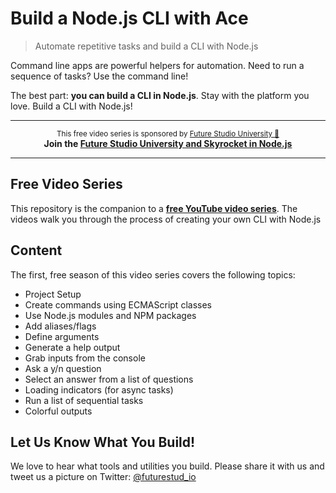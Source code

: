 # Build a Node.js CLI with Ace

> Automate repetitive tasks and build a CLI with Node.js

Command line apps are powerful helpers for automation. Need to run a sequence of tasks? Use the command line!

The best part: **you can build a CLI in Node.js**. Stay with the platform you love. Build a CLI with Node.js!


------

<p align="center"><sup>This free video series is sponsored by <a href="https://futurestud.io">Future Studio University 🚀</a></sup>
<br><b>
Join the <a href="https://futurestud.io/university">Future Studio University and Skyrocket in Node.js</a></b>
</p>

------


## Free Video Series

This repository is the companion to a [**free YouTube video series**](https://www.youtube.com/watch?v=qE_TKIcu4pE&list=PLpUMhvC6l7ANfqV2erFmMJ6v9DQDS28L9). The videos walk you through the process of creating your own CLI with Node.js

## Content

The first, free season of this video series covers the following topics:

- Project Setup
- Create commands using ECMAScript classes
- Use Node.js modules and NPM packages
- Add aliases/flags
- Define arguments
- Generate a help output
- Grab inputs from the console
- Ask a y/n question
- Select an answer from a list of questions
- Loading indicators (for async tasks)
- Run a list of sequential tasks
- Colorful outputs

## Let Us Know What You Build!

We love to hear what tools and utilities you build. Please share it with us and tweet us a picture on Twitter: [@futurestud_io](https://twitter.com/futurestud_io)
